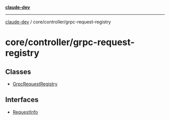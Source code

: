 [**claude-dev**](../../../README.md)

***

[claude-dev](../../../README.md) / core/controller/grpc-request-registry

# core/controller/grpc-request-registry

## Classes

- [GrpcRequestRegistry](classes/GrpcRequestRegistry.md)

## Interfaces

- [RequestInfo](interfaces/RequestInfo.md)
